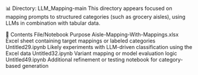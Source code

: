 📊 Directory: LLM_Mapping-main
This directory appears focused on mapping prompts to structured categories (such as grocery aisles), using LLMs in combination with tabular data.

📁 Contents
File/Notebook	Purpose
Aisle-Mapping-With-Mappings.xlsx	Excel sheet containing target mappings or labeled categories
Untitled29.ipynb	Likely experiments with LLM-driven classification using the Excel data
Untitled32.ipynb	Variant mapping or model evaluation logic
Untitled49.ipynb	Additional refinement or testing notebook for category-based generation
